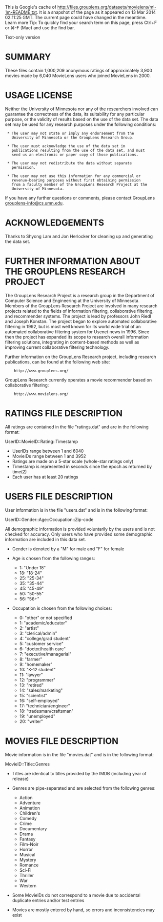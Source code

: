 This is Google's cache of http://files.grouplens.org/datasets/movielens/ml-1m-README.txt. It is a snapshot of the page as it appeared on 13 Mar 2014 02:11:25 GMT. The current page could have changed in the meantime. Learn more
Tip: To quickly find your search term on this page, press Ctrl+F or ⌘-F (Mac) and use the find bar.

Text-only version

SUMMARY
================================================================================

These files contain 1,000,209 anonymous ratings of approximately 3,900 movies
made by 6,040 MovieLens users who joined MovieLens in 2000.

USAGE LICENSE
================================================================================

Neither the University of Minnesota nor any of the researchers
involved can guarantee the correctness of the data, its suitability
for any particular purpose, or the validity of results based on the
use of the data set.  The data set may be used for any research
purposes under the following conditions:

     * The user may not state or imply any endorsement from the
       University of Minnesota or the GroupLens Research Group.

     * The user must acknowledge the use of the data set in
       publications resulting from the use of the data set, and must
       send us an electronic or paper copy of those publications.

     * The user may not redistribute the data without separate
       permission.

     * The user may not use this information for any commercial or
       revenue-bearing purposes without first obtaining permission
       from a faculty member of the GroupLens Research Project at the
       University of Minnesota.

If you have any further questions or comments, please contact GroupLens
<grouplens-info@cs.umn.edu>.

ACKNOWLEDGEMENTS
================================================================================

Thanks to Shyong Lam and Jon Herlocker for cleaning up and generating the data
set.

FURTHER INFORMATION ABOUT THE GROUPLENS RESEARCH PROJECT
================================================================================

The GroupLens Research Project is a research group in the Department of
Computer Science and Engineering at the University of Minnesota. Members of
the GroupLens Research Project are involved in many research projects related
to the fields of information filtering, collaborative filtering, and
recommender systems. The project is lead by professors John Riedl and Joseph
Konstan. The project began to explore automated collaborative filtering in
1992, but is most well known for its world wide trial of an automated
collaborative filtering system for Usenet news in 1996. Since then the project
has expanded its scope to research overall information filtering solutions,
integrating in content-based methods as well as improving current collaborative
filtering technology.

Further information on the GroupLens Research project, including research
publications, can be found at the following web site:

        http://www.grouplens.org/

GroupLens Research currently operates a movie recommender based on
collaborative filtering:

        http://www.movielens.org/

RATINGS FILE DESCRIPTION
================================================================================

All ratings are contained in the file "ratings.dat" and are in the
following format:

UserID::MovieID::Rating::Timestamp

- UserIDs range between 1 and 6040
- MovieIDs range between 1 and 3952
- Ratings are made on a 5-star scale (whole-star ratings only)
- Timestamp is represented in seconds since the epoch as returned by time(2)
- Each user has at least 20 ratings

USERS FILE DESCRIPTION
================================================================================

User information is in the file "users.dat" and is in the following
format:

UserID::Gender::Age::Occupation::Zip-code

All demographic information is provided voluntarily by the users and is
not checked for accuracy.  Only users who have provided some demographic
information are included in this data set.

- Gender is denoted by a "M" for male and "F" for female
- Age is chosen from the following ranges:

  *  1:  "Under 18"
  * 18:  "18-24"
  * 25:  "25-34"
  * 35:  "35-44"
  * 45:  "45-49"
  * 50:  "50-55"
  * 56:  "56+"

- Occupation is chosen from the following choices:

  *  0:  "other" or not specified
  *  1:  "academic/educator"
  *  2:  "artist"
  *  3:  "clerical/admin"
  *  4:  "college/grad student"
  *  5:  "customer service"
  *  6:  "doctor/health care"
  *  7:  "executive/managerial"
  *  8:  "farmer"
  *  9:  "homemaker"
  * 10:  "K-12 student"
  * 11:  "lawyer"
  * 12:  "programmer"
  * 13:  "retired"
  * 14:  "sales/marketing"
  * 15:  "scientist"
  * 16:  "self-employed"
  * 17:  "technician/engineer"
  * 18:  "tradesman/craftsman"
  * 19:  "unemployed"
  * 20:  "writer"

MOVIES FILE DESCRIPTION
================================================================================

Movie information is in the file "movies.dat" and is in the following
format:

MovieID::Title::Genres

- Titles are identical to titles provided by the IMDB (including
year of release)
- Genres are pipe-separated and are selected from the following genres:

  * Action
  * Adventure
  * Animation
  * Children's
  * Comedy
  * Crime
  * Documentary
  * Drama
  * Fantasy
  * Film-Noir
  * Horror
  * Musical
  * Mystery
  * Romance
  * Sci-Fi
  * Thriller
  * War
  * Western

- Some MovieIDs do not correspond to a movie due to accidental duplicate
entries and/or test entries
- Movies are mostly entered by hand, so errors and inconsistencies may exist
